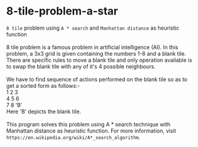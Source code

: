 # 8-tile-problem-a-star<br>
`8 tile` problem using `A * search` and `Manhattan distance` as heuristic function<br>
<br>
8 tile problem is a famous problem in artificial intelligence (AI). In this problem, a 3x3 grid is given containing the numbers 1-8 and a blank tile. There are specific rules to move a blank tile and only operation available is to swap the blank tile with any of it's 4 possible neighbours.<br>
<br>
We have to find sequence of actions performed on the blank tile so as to get a sorted form as follows:-<br>
1 2 3<br>
4 5 6<br>
7 8 'B'<br>
Here 'B' depicts the blank tile.<br>
<br>
This program solves this problem using A * search technique with Manhattan distance as heuristic function. For more information, visit `https://en.wikipedia.org/wiki/A*_search_algorithm`.
